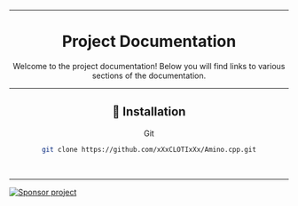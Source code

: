 <body>
	<div align="center">
	    <a href="https://github.com/xXxCLOTIxXx/Amino.cpp"><img src=""/></a>
    <hr>


# Project Documentation

Welcome to the project documentation! Below you will find links to various sections of the documentation.
  </div>
</body>

---
<div align="center">
	
## 📘 **Installation**

<p>Git</p>
	
```bash
git clone https://github.com/xXxCLOTIxXx/Amino.cpp.git
```

</div>
<br><hr>
		<a href="https://github.com/xXxCLOTIxXx/xXxCLOTIxXx/blob/main/sponsor.md">
			<img src="https://img.shields.io/badge/%D0%A1%D0%BF%D0%BE%D0%BD%D1%81%D0%B8%D1%80%D0%BE%D0%B2%D0%B0%D1%82%D1%8C-Donate-F79B1F?style=for-the-badge&logo=github&logoColor=FF69B4&color=FF69B4" alt="Sponsor project"/>
		</a>
</div>
